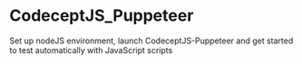 # CodeceptJS_Puppeteer
Set up nodeJS environment, launch CodeceptJS-Puppeteer and get started to test automatically with JavaScript scripts
